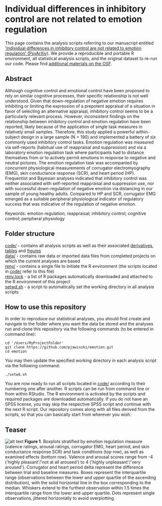 # Individual differences in inhibitory control are not related to emotion regulation         
This page contains the analysis scripts referring to our manuscript entitled ['Individual differences in inhibitory control are not related to emotion regulation' (PsyArXiv)](https://doi.org/10.31234/osf.io/cd8rx). We provide a reproducible and portable R environment, all statistical analysis scripts, and the original dataset to re-run our code. Please find [additional materials on the OSF](https://osf.io/9gwe7/).

## Abstract
Although cognitive control and emotional control have been proposed to rely on similar cognitive processes, their specific relationship is not well understood. Given that down-regulation of negative emotion requires inhibiting or limiting the expression of a prepotent appraisal of a situation in favor of selecting an alternative appraisal, inhibitory control seems to be a particularly relevant process. However, inconsistent findings on the relationship between inhibitory control and emotion regulation have been reported, likely because of the application of single task measures in relatively small samples. Therefore, this study applied a powerful within-subject design in a large sample (N = 190) and implemented a battery of six commonly used inhibitory control tasks. Emotion regulation was measured via self-reports (habitual use of reappraisal and suppression) and via a laboratory emotion regulation task where participants had to distance themselves from or to actively permit emotions in response to negative and neutral pictures. The emotion regulation task was accompanied by concurrent physiological measurements of corrugator electromyography (EMG), skin conductance response (SCR), and heart period (HP). Frequentist and Bayesian analyses indicated that inhibitory control was neither associated with self-reported reappraisal and suppression use, nor with successful down-regulation of negative emotion via distancing in our sample of young healthy adults. Compared to HP and SCR, corrugator EMG emerged as a suitable peripheral physiological indicator of regulatory success that was indicative of the regulation of negative emotion. <br>

Keywords: emotion regulation; reappraisal; inhibitory control; cognitive control; peripheral physiology<br>

## Folder structure
[code/](code/) - contains all analysis scripts as well as their associated [derivatives](code/derivatives), [tables](code/tables) and [figures](code/figures)<br>
[data/](data/) - contains raw data or imported data files from completed projects on which the current analyses are based<br>
[renv/](renv/) - contains a single file to initiate the R environment (the scripts located in [code/](code/) refer to this file)<br>
[renv.lock](renv.lock) - a list of R packages automatically downloaded and attached to the R environment of this project<br>
[setwd.sh](setwd.sh) - a script to automatically set the working directory in all analysis scripts<br>

## How to use this repository
In order to reproduce our statistical analyses, you should first create and navigate to the folder where you want the data be stored and the analyses run and clone this repository via the following commands (to be entered in command line):
```
cd '/Users/MyProjectFolder'
git clone https://github.com/pjawinski/emotion.git
cd emotion
```
You may then update the specified working directory in each analysis script via the following command:
```
./setwd.sh
```
You are now ready to run all scripts located in [code/](code/) according to their numbering one after another. R scripts can be run from command line or from within RStudio. The R environment is activated by the scripts and required packages are downloaded automatically. If you do not have an SPSS license, you may skip the respective SPSS script and continue with the next R script. Our repository comes along with all files derived from the scripts, so that you can basically start from wherever you wish.

## Teaser
![alt text](https://pjawinski.github.io/emotion/code/figures/boxplots.png "Figure 1")
**Figure 1.** Boxplots stratified by emotion regulation measure (valence ratings, arousal ratings, corrugator EMG, heart period, and skin conductance response SCR) and task conditions (top row), as well as examined effects (bottom row). Valence and arousal scores range from -4 ('highly pleasant'/'not at all aroused') to 4 ('highly unpleasant'/'very aroused'). Corrugator and heart period delta represent the difference between trial and baseline measures. Boxes represent the interquartile range (observations between the lower and upper quartile of the ascending distribution), with the solid horizontal line in the box corresponding to the median. Whiskers extend to the furthest observation within 1.5 times the interquartile range from the lower and upper quartile. Dots represent single observations, jittered horizontally to avoid overplotting.
